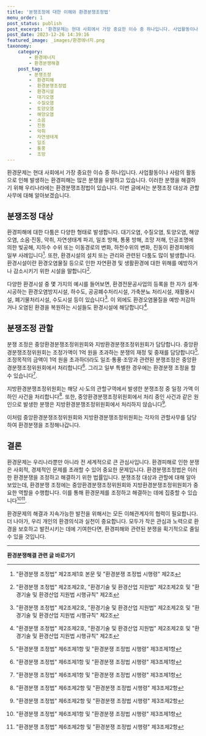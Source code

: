 ```yaml
---
title: '분쟁조정에 대한 이해와 환경분쟁조정법'
menu_order: 1
post_status: publish
post_excerpt: '환경문제는 현대 사회에서 가장 중요한 이슈 중 하나입니다. 사업활동이나 사람의 활동으로 인해 발생하는 환경피해는 많은 분쟁을 유발하고 있습니다. 이러한 분쟁을 해결하기 위해 우리나라에는 환경분쟁조정법이 있습니다. 이번 글에서는 분쟁조정 대상과 관할 사무에 대해 알아보겠습니다.'
post_date: 2023-12-26 14:39:16
featured_image: _images/환경에너지.png
taxonomy:
    category:
        - 환경에너지
        - 환경분쟁해결
    post_tag:
        - 분쟁조정
        -  환경피해
        -  환경분쟁조정법
        -  환경시설
        -  대기오염
        -  수질오염
        -  토양오염
        -  해양오염
        -  소음
        -  진동
        -  악취
        -  자연생태계
        -  일조
        -  통풍
        -  조망
---
```



환경문제는 현대 사회에서 가장 중요한 이슈 중 하나입니다. 사업활동이나 사람의 활동으로 인해 발생하는 환경피해는 많은 분쟁을 유발하고 있습니다. 이러한 분쟁을 해결하기 위해 우리나라에는 환경분쟁조정법이 있습니다. 이번 글에서는 분쟁조정 대상과 관할 사무에 대해 알아보겠습니다.

## 분쟁조정 대상

환경피해에 대한 다툼은 다양한 형태로 발생합니다. 대기오염, 수질오염, 토양오염, 해양오염, 소음·진동, 악취, 자연생태계 파괴, 일조 방해, 통풍 방해, 조망 저해, 인공조명에 의한 빛공해, 지하수 수위 또는 이동경로의 변화, 하천수위의 변화, 진동이 환경피해의 일부 사례입니다[^1]. 또한, 환경시설의 설치 또는 관리와 관련된 다툼도 많이 발생합니다. 환경시설이란 환경오염물질 등으로 인한 자연환경 및 생활환경에 대한 위해를 예방하거나 감소시키기 위한 시설을 말합니다[^2].

다양한 환경시설 중 몇 가지의 예시를 들어보면, 환경전문공사업의 등록을 한 자가 설계·시공하는 환경오염방지시설, 하수도, 공공폐수처리시설, 가축분뇨 처리시설, 재활용시설, 폐기물처리시설, 수도시설 등이 있습니다[^2]. 이 외에도 환경오염물질을 예방·저감하거나 오염된 환경을 복원하는 시설들도 환경시설에 해당합니다[^2].

## 분쟁조정 관할

분쟁 조정은 중앙환경분쟁조정위원회와 지방환경분쟁조정위원회가 담당합니다. 중앙환경분쟁조정위원회는 조정가액이 1억 원을 초과하는 분쟁의 재정 및 중재를 담당합니다[^3]. 조정목적의 금액이 1억 원을 초과하더라도 일조·통풍·조망과 관련된 분쟁조정은 중앙환경분쟁조정위원회에서 처리합니다[^3]. 그리고 일부 특별한 경우에는 환경분쟁 조정을 할 수 있습니다[^3].

지방환경분쟁조정위원회는 해당 시·도의 관할구역에서 발생한 분쟁조정 중 일정 가액 이하인 사건을 처리합니다[^4]. 또한, 중앙환경분쟁조정위원회에서 처리 중인 사건과 같은 원인으로 발생한 분쟁은 지방환경분쟁조정위원회에서 처리하지 않습니다[^4].

이처럼 중앙환경분쟁조정위원회와 지방환경분쟁조정위원회는 각자의 관할사무를 담당하여 환경분쟁을 조정해나갑니다.

## 결론

환경문제는 우리나라뿐만 아니라 전 세계적으로 큰 관심사입니다. 환경피해로 인한 분쟁은 사회적, 경제적인 문제를 초래할 수 있어 중요한 문제입니다. 환경분쟁조정법은 이러한 환경분쟁을 조정하고 해결하기 위한 법률입니다. 분쟁조정 대상과 관할에 대해 알아보았는데, 환경분쟁 조정에는 중앙환경분쟁조정위원회와 지방환경분쟁조정위원회가 중요한 역할을 수행합니다. 이를 통해 환경문제를 조정하고 해결하는 데에 집중할 수 있습니다[^3][^4].

환경문제의 해결과 지속가능한 발전을 위해서는 모든 이해관계자의 협력이 필요합니다. 더 나아가, 우리 개인의 환경의식과 실천이 중요합니다. 모두가 작은 관심과 노력으로 환경을 보호하고 발전시키는 데에 기여한다면, 환경피해와 관련된 분쟁을 획기적으로 줄일 수 있을 것입니다.

[^1]: "환경분쟁 조정법" 제2조제1호 본문 및 "환경분쟁 조정법 시행령" 제2조
[^2]: "환경분쟁 조정법" 제2조제2호, "환경기술 및 환경산업 지원법" 제2조제2호 및 "환경기술 및 환경산업 지원법 시행규칙" 제2조
[^3]: "환경분쟁 조정법" 제6조제1항 및 "환경분쟁 조정법 시행령" 제3조제1항
[^4]: "환경분쟁 조정법" 제6조제2항 및 "환경분쟁 조정법 시행령" 제3조제2항
<!-- wp:separator -->
<hr class="wp-block-separator has-alpha-channel-opacity"/>
<!-- /wp:separator -->

<!-- wp:group {"backgroundColor":"base","layout":{"type":"constrained"}} -->
<div class="wp-block-group has-base-background-color has-background"><!-- wp:paragraph {"align":"center","fontSize":"medium"} -->
<p class="has-text-align-center has-large-font-size"><strong>환경분쟁해결 관련 글 바로가기</strong></p>
<!-- /wp:paragraph -->


<!-- wp:latest-posts
{"categories":[{"id":35428,"count":19,"description":"","link":"https://uknowlaw.com/category/%ed%99%98%ea%b2%bd%eb%b6%84%ec%9f%81%ed%95%b4%ea%b2%b0/","name":"환경분쟁해결","slug":"환경분쟁해결","taxonomy":"category","parent":0,"meta":[],"_links":{"self":[{"href":"https://uknowlaw.com/wp-json/wp/v2/categories/35428"}],"collection":[{"href":"https://uknowlaw.com/wp-json/wp/v2/categories"}],"about":[{"href":"https://uknowlaw.com/wp-json/wp/v2/taxonomies/category"}],"wp:post_type":[{"href":"https://uknowlaw.com/wp-json/wp/v2/posts?categories=35428"}],"curies":[{"name":"wp","href":"https://api.w.org/{rel}","templated":true}]}}],"postsToShow":100,"excerptLength":28,"postLayout":"grid","columns":2,"featuredImageAlign":"left","featuredImageSizeSlug":"large","fontSize":"small"} /--></div>
<!-- /wp:group -->
